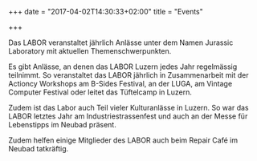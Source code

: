 +++
date = "2017-04-02T14:30:33+02:00"
title = "Events"

+++

Das LABOR veranstaltet jährlich Anlässe unter dem Namen Jurassic Laboratory mit aktuellen Themenschwerpunkten.

Es gibt Anlässe, an denen das LABOR Luzern jedes Jahr regelmässig teilnimmt. So veranstaltet das LABOR jährlich in Zusammenarbeit mit der Actioncy Workshops am B-Sides Festival, an der LUGA, am Vintage Computer Festival oder leitet das Tüftelcamp in Luzern.

Zudem ist das Labor auch Teil vieler Kulturanlässe in Luzern. So war das LABOR letztes Jahr am Industriestrassenfest und auch an der Messe für Lebenstipps im Neubad präsent.

Zudem helfen einige Mitglieder des LABOR auch beim Repair Café im Neubad tatkräftig.
